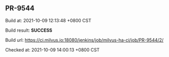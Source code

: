 <h2><a name="pr-9544" class="anchor" href="#pr-9544" rel="nofollow" aria-hidden="true"><span class="octicon octicon-link"></span></a>PR-9544</h2>

<p>Build at: 2021-10-09 12:13:48 +0800 CST</p>

<p>Build result: <strong>SUCCESS</strong></p>

<p>Build url: <a href="https://ci.milvus.io:18080/jenkins/job/milvus-ha-ci/job/PR-9544/2/" rel="nofollow">https://ci.milvus.io:18080/jenkins/job/milvus-ha-ci/job/PR-9544/2/</a></p>

<p>Checked at: 2021-10-09 14:00:13 +0800 CST</p>
